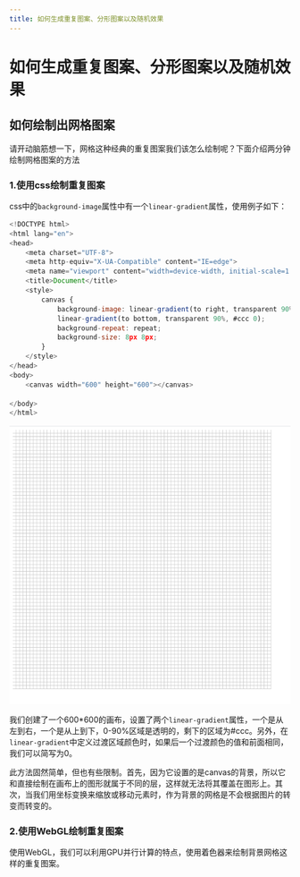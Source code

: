 ```yaml
---
title: 如何生成重复图案、分形图案以及随机效果
---
```


# 如何生成重复图案、分形图案以及随机效果  

## 如何绘制出网格图案  

请开动脑筋想一下，网格这种经典的重复图案我们该怎么绘制呢？下面介绍两分钟绘制网格图案的方法

### 1.使用css绘制重复图案  

css中的`background-image`属性中有一个`linear-gradient`属性，使用例子如下：  

```js
<!DOCTYPE html>
<html lang="en">
<head>
    <meta charset="UTF-8">
    <meta http-equiv="X-UA-Compatible" content="IE=edge">
    <meta name="viewport" content="width=device-width, initial-scale=1.0">
    <title>Document</title>
    <style>
        canvas {
            background-image: linear-gradient(to right, transparent 90%, #ccc 0),
            linear-gradient(to bottom, transparent 90%, #ccc 0);
            background-repeat: repeat;
            background-size: 8px 8px;
        }
    </style>
</head>
<body>
    <canvas width="600" height="600"></canvas>
    
</body>
</html>
```  

![网格效果图](/assets/webgl/gurd.png) 

我们创建了一个600*600的画布，设置了两个`linear-gradient`属性，一个是从左到右，一个是从上到下，0-90%区域是透明的，剩下的区域为#ccc。另外，在`linear-gradient`中定义过渡区域颜色时，如果后一个过渡颜色的值和前面相同，我们可以简写为0。

此方法固然简单，但也有些限制。首先，因为它设置的是canvas的背景，所以它和直接绘制在画布上的图形就属于不同的层，这样就无法将其覆盖在图形上。其次，当我们用坐标变换来缩放或移动元素时，作为背景的网格是不会根据图片的转变而转变的。


### 2.使用WebGL绘制重复图案  

使用WebGL，我们可以利用GPU并行计算的特点，使用着色器来绘制背景网格这样的重复图案。


